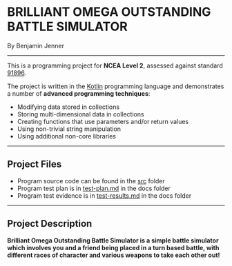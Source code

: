# BRILLIANT OMEGA OUTSTANDING BATTLE SIMULATOR

By Benjamin Jenner

---

This is a programming project for **NCEA Level 2**, assessed against standard [91896](as91896.pdf).

The project is written in the [Kotlin](https://kotlinlang.org) programming language and demonstrates a number of **advanced programming techniques**:
- Modifying data stored in collections
- Storing multi-dimensional data in collections
- Creating functions that use parameters and/or return values
- Using non-trivial string manipulation
- Using additional non-core libraries

---

## Project Files

- Program source code can be found in the [src](src/) folder
- Program test plan is in [test-plan.md](docs/test-plan.md) in the docs folder
- Program test evidence is in [test-results.md](docs/test-results.md) in the docs folder

---

## Project Description

**Brilliant Omega Outstanding Battle Simulator is a simple battle simulator which involves you and a friend being placed in a turn based battle, with different races of character and various weapons to take each other out!**



